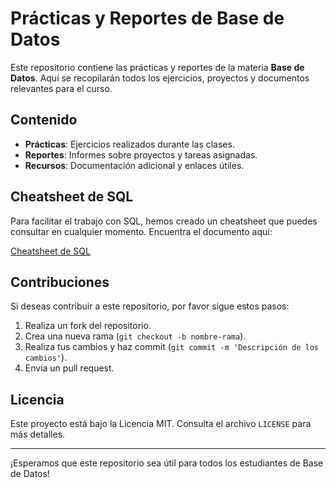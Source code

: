 # Prácticas y Reportes de Base de Datos

Este repositorio contiene las prácticas y reportes de la materia **Base de Datos**. Aquí se recopilarán todos los ejercicios, proyectos y documentos relevantes para el curso.

## Contenido

- **Prácticas**: Ejercicios realizados durante las clases.
- **Reportes**: Informes sobre proyectos y tareas asignadas.
- **Recursos**: Documentación adicional y enlaces útiles.

## Cheatsheet de SQL

Para facilitar el trabajo con SQL, hemos creado un cheatsheet que puedes consultar en cualquier momento. Encuentra el documento aquí:

[Cheatsheet de SQL](Cheatsheet.md)

## Contribuciones

Si deseas contribuir a este repositorio, por favor sigue estos pasos:

1. Realiza un fork del repositorio.
2. Crea una nueva rama (`git checkout -b nombre-rama`).
3. Realiza tus cambios y haz commit (`git commit -m 'Descripción de los cambios'`).
4. Envía un pull request.

## Licencia

Este proyecto está bajo la Licencia MIT. Consulta el archivo `LICENSE` para más detalles.

---

¡Esperamos que este repositorio sea útil para todos los estudiantes de Base de Datos!

